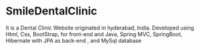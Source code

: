# SmileDentalClinic
It is a Dental Clinic Website originated in hyderabad, India. Developed using Html, Css, BootStrap, for front-end and Java, Spring MVC, SpringBoot, Hibernate with JPA as back-end , and MySql database
